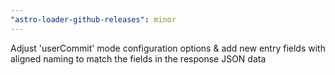 ```yaml
---
"astro-loader-github-releases": minor
---
```


Adjust 'userCommit' mode configuration options & add new entry fields with aligned naming to match the fields in the response JSON data
